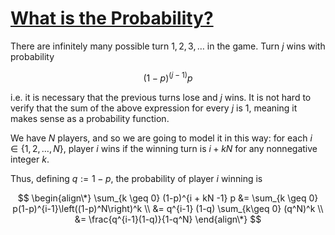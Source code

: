 # [What is the Probability?](https://onlinejudge.org/index.php?option=com_onlinejudge&Itemid=8&page=show_problem&problem=997)

There are infinitely many possible turn $1, 2, 3, \ldots$  in the game.
Turn $j$ wins with probability

$$ (1-p)^(j-1) p $$

i.e. it is necessary that the previous turns lose and $j$ wins. It is not
hard to verify that the sum of the above expression for every $j$ is 1, meaning
it makes sense as a probability function.

We have $N$ players, and so we are going
to model it in this way: for each $i \in \{1, 2, \ldots, N\}$, player $i$
wins if the winning turn is $i + kN$ for any nonnegative integer $k$.

Thus, defining $q := 1-p$, the probability of player $i$ winning is

$$
\begin{align\*}
    \sum_{k \geq 0} (1-p)^{i + kN -1} p
        &= \sum_{k \geq 0} p(1-p)^{i-1}\left((1-p)^N\right)^k \\
        &= q^{i-1} (1-q) \sum_{k\geq 0} (q^N)^k \\
        &= \frac{q^{i-1}(1-q)}{1-q^N}
\end{align\*}
$$
